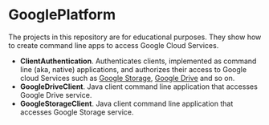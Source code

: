 # GooglePlatform
The projects in this repository are for educational purposes. They show how to create command line apps to access Google Cloud Services.
<ul>
  <li><b>ClientAuthentication</b>. Authenticates clients, implemented as command line (aka, native) applications, and authorizes their access to Google cloud Services such as <a href="https://cloud.google.com/storage/docs/overview" target="_blank">Google Storage</a>, <a href="https://developers.google.com/drive/" target="_blank">Google Drive</a> and so on.
  <li><b>GoogleDriveClient</b>. Java client command line application that accesses Google Drive service.</li>
  <li><b>GoogleStorageClient</b>. Java client command line application that accesses Google Storage service.</li>
</ul>

